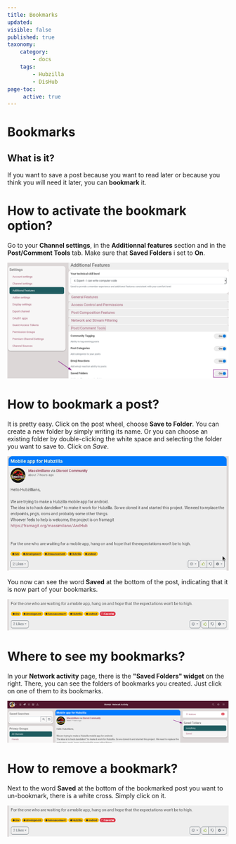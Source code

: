 ```yaml
---
title: Bookmarks
updated:
visible: false
published: true
taxonomy:
    category:
        - docs
    tags:
        - Hubzilla
        - DisHub
page-toc:
     active: true
---
```


# Bookmarks

## What is it?
If you want to save a post because you want to read later or because you think you will need it later, you can **bookmark** it.

# How to activate the bookmark option?
Go to your **Channel settings**, in the **Additionnal features** section and in the **Post/Comment Tools** tab. Make sure that **Saved Folders** i set to **On**.

![Bookmarks_activate](en/Bookmarks_activate.png)

# How to bookmark a post?
It is pretty easy. Click on the post wheel, choose **Save to Folder**. You can create a new folder by simply writing its name. Or you can choose an existing folder by double-clicking the white space and selecting the folder you want to save to. Click on *Save*.

![Bookmark_save](en/Bookmarks_save.gif)

You now can see the word **Saved** at the bottom of the post, indicating that it is now part of your bookmarks.

![Bookmarks_save_text](en/Bookmarks_save_text.png)

# Where to see my bookmarks?
In your **Network activity** page, there is the **"Saved Folders" widget** on the right. There, you can see the folders of bookmarks you created. Just click on one of them to its bookmarks.

![Bookmarks_folder](en/Bookmarks_folder.png)

# How to remove a bookmark?
Next to the word **Saved** at the bottom of the bookmarked post you want to un-bookmark, there is a white cross. Simply click on it.

![Bookmarks_save_text](en/Bookmarks_save_text.png)
